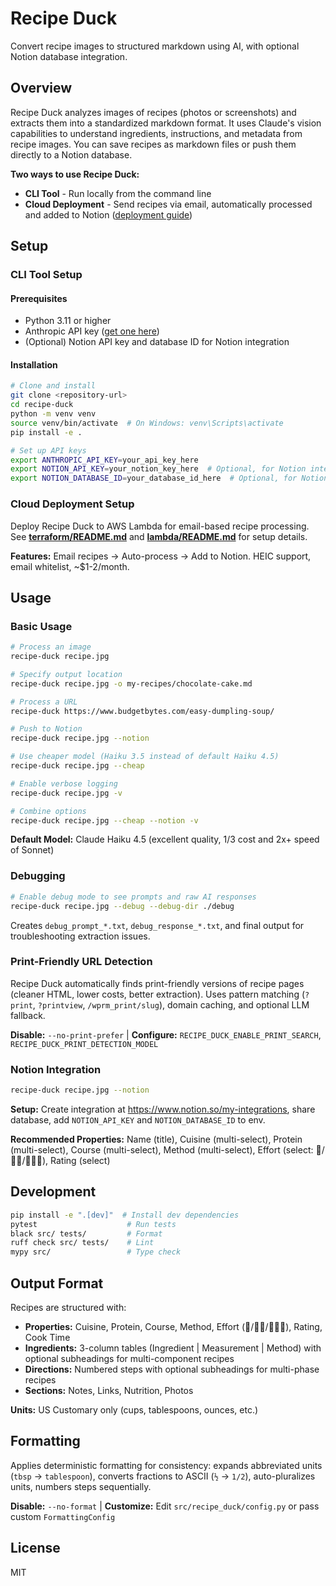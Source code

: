 # Recipe Duck

Convert recipe images to structured markdown using AI, with optional Notion database integration.

## Overview

Recipe Duck analyzes images of recipes (photos or screenshots) and extracts them into a standardized markdown format. It uses Claude's vision capabilities to understand ingredients, instructions, and metadata from recipe images. You can save recipes as markdown files or push them directly to a Notion database.

**Two ways to use Recipe Duck:**
- **CLI Tool** - Run locally from the command line
- **Cloud Deployment** - Send recipes via email, automatically processed and added to Notion ([deployment guide](docs/DEPLOYMENT.md))

## Setup

### CLI Tool Setup

#### Prerequisites

- Python 3.11 or higher
- Anthropic API key ([get one here](https://console.anthropic.com/))
- (Optional) Notion API key and database ID for Notion integration

#### Installation

```bash
# Clone and install
git clone <repository-url>
cd recipe-duck
python -m venv venv
source venv/bin/activate  # On Windows: venv\Scripts\activate
pip install -e .

# Set up API keys
export ANTHROPIC_API_KEY=your_api_key_here
export NOTION_API_KEY=your_notion_key_here  # Optional, for Notion integration
export NOTION_DATABASE_ID=your_database_id_here  # Optional, for Notion integration
```

### Cloud Deployment Setup

Deploy Recipe Duck to AWS Lambda for email-based recipe processing. See **[terraform/README.md](terraform/README.md)** and **[lambda/README.md](lambda/README.md)** for setup details.

**Features:** Email recipes → Auto-process → Add to Notion. HEIC support, email whitelist, ~$1-2/month.

## Usage

### Basic Usage

```bash
# Process an image
recipe-duck recipe.jpg

# Specify output location
recipe-duck recipe.jpg -o my-recipes/chocolate-cake.md

# Process a URL
recipe-duck https://www.budgetbytes.com/easy-dumpling-soup/

# Push to Notion
recipe-duck recipe.jpg --notion

# Use cheaper model (Haiku 3.5 instead of default Haiku 4.5)
recipe-duck recipe.jpg --cheap

# Enable verbose logging
recipe-duck recipe.jpg -v

# Combine options
recipe-duck recipe.jpg --cheap --notion -v
```

**Default Model:** Claude Haiku 4.5 (excellent quality, 1/3 cost and 2x+ speed of Sonnet)

### Debugging

```bash
# Enable debug mode to see prompts and raw AI responses
recipe-duck recipe.jpg --debug --debug-dir ./debug
```

Creates `debug_prompt_*.txt`, `debug_response_*.txt`, and final output for troubleshooting extraction issues.

### Print-Friendly URL Detection

Recipe Duck automatically finds print-friendly versions of recipe pages (cleaner HTML, lower costs, better extraction). Uses pattern matching (`?print`, `?printview`, `/wprm_print/slug`), domain caching, and optional LLM fallback.

**Disable:** `--no-print-prefer` | **Configure:** `RECIPE_DUCK_ENABLE_PRINT_SEARCH`, `RECIPE_DUCK_PRINT_DETECTION_MODEL`

### Notion Integration

```bash
recipe-duck recipe.jpg --notion
```

**Setup:** Create integration at https://www.notion.so/my-integrations, share database, add `NOTION_API_KEY` and `NOTION_DATABASE_ID` to env.

**Recommended Properties:** Name (title), Cuisine (multi-select), Protein (multi-select), Course (multi-select), Method (multi-select), Effort (select: 🔪/🔪🔪/🔪🔪🔪), Rating (select)

## Development

```bash
pip install -e ".[dev]"  # Install dev dependencies
pytest                    # Run tests
black src/ tests/         # Format
ruff check src/ tests/    # Lint
mypy src/                 # Type check
```

## Output Format

Recipes are structured with:
- **Properties:** Cuisine, Protein, Course, Method, Effort (🔪/🔪🔪/🔪🔪🔪), Rating, Cook Time
- **Ingredients:** 3-column tables (Ingredient | Measurement | Method) with optional subheadings for multi-component recipes
- **Directions:** Numbered steps with optional subheadings for multi-phase recipes
- **Sections:** Notes, Links, Nutrition, Photos

**Units:** US Customary only (cups, tablespoons, ounces, etc.)

## Formatting

Applies deterministic formatting for consistency: expands abbreviated units (`tbsp` → `tablespoon`), converts fractions to ASCII (`½` → `1/2`), auto-pluralizes units, numbers steps sequentially.

**Disable:** `--no-format` | **Customize:** Edit `src/recipe_duck/config.py` or pass custom `FormattingConfig`

## License

MIT
